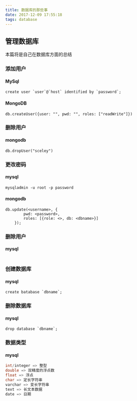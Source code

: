 ```yaml
---
title: 数据库的那些事
date: 2017-12-09 17:55:18
tags: database
---
```


## 管理数据库

本篇将是自己在数据库方面的总结

<!-- more -->

### 添加用户

#### MySql

```shell
create user `user`@`host` identified by `password`;
```

#### MongoDB

```shell
db.createUser({user: "", pwd: "", roles: ["readWrite"]})
```
### 删除用户

#### mongodb

```shell
db.dropUser("sceley")
```

### 更改密码

#### mysql

```shell
mysqladmin -u root -p password
```

#### mongodb

```shell
db.update(<username>, {
		pwd: <password>,
		roles: [{role: <>, db: <dbname>}]
	});
```

### 删除用户

#### mysql

```shell

```



### 创建数据库

#### mysql

```shell
create batabase `dbname`;
```

### 删除数据库

#### mysql

```shell
drop database `dbname`;
```

### 数据类型

#### mysql

```Java
int/integer => 整型
double => 双精度的浮点数
float => 浮点
char => 定长字符串
varchar => 变长字符串
text => 长文本数据
date => 日期
```